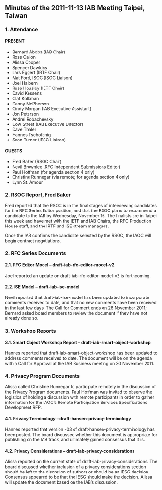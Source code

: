 
Minutes of the 2011-11-13 IAB Meeting
Taipei, Taiwan
----------------------------------------------------


### 1. Attendance


#### PRESENT


* Bernard Aboba (IAB Chair)
* Ross Callon
* Alissa Cooper
* Spencer Dawkins
* Lars Eggert (IRTF Chair)
* Mat Ford, ISOC (ISOC Liaison)
* Joel Halpern
* Russ Housley (IETF Chair)
* David Kessens
* Olaf Kolkman
* Danny McPherson
* Cindy Morgan (IAB Executive Assistant)
* Jon Peterson
* Andrei Robachevsky
* Dow Street (IAB Executive Director)
* Dave Thaler
* Hannes Tschofenig
* Sean Turner (IESG Liaison)


#### GUESTS


* Fred Baker (RSOC Chair)
* Nevil Brownlee (RFC Independent Submissions Editor)
* Paul Hoffman (for agenda section 4 only)
* Christine Runnegar (via remote; for agenda section 4 only)
* Lynn St. Amour


### 2. RSOC Report, Fred Baker


Fred reported that the RSOC is in the final stages of interviewing candidates for the RFC Series Editor position, and that the RSOC plans to recommend a candidate to the IAB by Wednesday, November 16. The finalists are in Taipei this week and have met with the IETF and IAB Chairs, the RFC Production House staff, and the IRTF and ISE stream managers.


Once the IAB confirms the candidate selected by the RSOC, the IAOC will begin contract negotiations.


### 2. RFC Series Documents


#### 2.1. RFC Editor Model – draft-iab-rfc-editor-model-v2


Joel reported an update on draft-iab-rfc-editor-model-v2 is forthcoming.


#### 2.2. ISE Model – draft-iab-ise-model


Nevil reported that draft-iab-ise-model has been updated to incorporate comments received to date, and that no new comments have been received in the last few days. The Call for Comment ends on 26 November 2011; Bernard asked board members to review the document if they have not already done so.


### 3. Workshop Reports


#### 3.1. Smart Object Workshop Report – draft-iab-smart-object-workshop


Hannes reported that draft-iab-smart-object-workshop has been updated to address comments received to date. The document will be on the agenda with a Call for Approval at the IAB Business meeting on 30 November 2011.


### 4. Privacy Program Documents


Alissa called Christine Runnegar to participate remotely in the discussion of the Privacy Program documents. Paul Hoffman was invited to observe the logistics of holding a discussion with remote participants in order to gather information for the IAOC’s Remote Participation Services Specifications Development RFP.


#### 4.1. Privacy Terminology – draft-hansen-privacy-terminology


Hannes reported that version -03 of draft-hansen-privacy-terminology has been posted. The board discussed whether this document is appropriate for publishing on the IAB track, and ultimately gained consensus that it is.


#### 4.2. Privacy Considerations – draft-iab-privacy-considerations


Alissa reported on the current state of draft-iab-privacy-considerations. The board discussed whether inclusion of a privacy considerations section should be left to the discretion of authors or should be an IESG decision. Consensus appeared to be that the IESG should make the decision. Alissa will update the document based on the IAB’s discussion.



